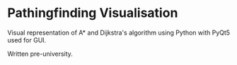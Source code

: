 # Pathingfinding Visualisation

Visual representation of A* and Dijkstra's algorithm using Python with PyQt5 used for GUI.

Written pre-university.
